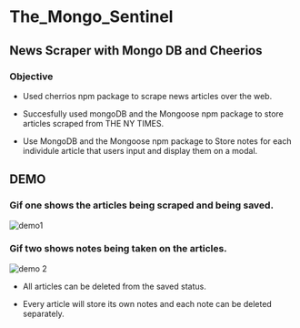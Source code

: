 # The_Mongo_Sentinel
## News Scraper with Mongo DB and Cheerios 

### Objective
+ Used cherrios npm package to scrape news articles over the web. 

+ Succesfully used mongoDB and the Mongoose npm package to store articles scraped from THE NY TIMES.

+ Use MongoDB and the Mongoose npm package to Store notes for each individule article that users input and display them on a modal.



## DEMO 
### Gif one shows the articles being scraped and being saved.

![demo1](https://user-images.githubusercontent.com/28733244/31854814-73cc14ee-b66d-11e7-91e7-1267248a1cce.gif)

### Gif two shows notes being taken on the articles.

![demo 2](https://user-images.githubusercontent.com/28733244/31854818-7ed9220a-b66d-11e7-9de8-c77b80991fa0.gif)

+ All articles can be deleted from the saved status.

+ Every article will store its own notes and each note can be deleted separately. 
